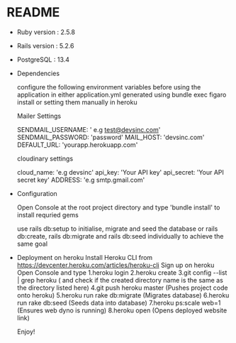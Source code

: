 # README


* Ruby version : 2.5.8
* Rails version : 5.2.6
* PostgreSQL : 13.4

* Dependencies

  configure the following environment variables before using the application in either application.yml generated using bundle exec figaro install or setting them manually in heroku

  Mailer Settings

  SENDMAIL_USERNAME: ' e.g test@devsinc.com'
  SENDMAIL_PASSWORD: 'password'
  MAIL_HOST:         'devsinc.com'
  DEFAULT_URL: 'yourapp.herokuapp.com'

  cloudinary settings

  cloud_name: 'e.g devsinc'
  api_key: 'Your API key'
  api_secret: 'Your API secret key'
  ADDRESS: 'e.g smtp.gmail.com'


* Configuration

  Open Console at the root project directory and type 'bundle install' to install requried gems

  use rails db:setup to initialise, migrate and seed the database
  or
  rails db:create, rails db:migrate and rails db:seed individually to achieve the same goal


* Deployment on heroku
  Install Heroku CLI from https://devcenter.heroku.com/articles/heroku-cli
  Sign up on heroku
  Open Console and type
  1.heroku login
  2.heroku create
  3.git config --list | grep heroku ( and check if the created directory name is the same as the directory listed here)
  4.git push heroku master (Pushes project code onto heroku)
  5.heroku run rake db:migrate  (Migrates database)
  6.heroku run rake db:seed     (Seeds data into database)
  7.heroku ps:scale web=1       (Ensures web dyno is running)
  8.heroku open                  (Opens deployed website link)

  Enjoy!
